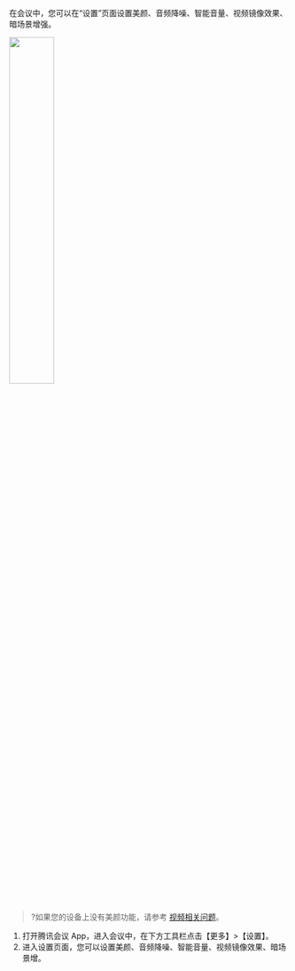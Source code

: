 在会议中，您可以在“设置”页面设置美颜、音频降噪、智能音量、视频镜像效果、暗场景增强。

<img src="https://main.qcloudimg.com/raw/7dc4054d2095a032e9b8147f01b07123.jpg" width="40%">

>?如果您的设备上没有美颜功能，请参考 [视频相关问题](https://cloud.tencent.com/document/product/1095/41253#.E4.B8.BA.E4.BB.80.E4.B9.88.E6.88.91.E7.9A.84.E8.AE.BE.E5.A4.87.E4.B8.8A.E6.B2.A1.E6.9C.89.E7.BE.8E.E9.A2.9C.E5.8A.9F.E8.83.BD.EF.BC.9F)。

1. 打开腾讯会议 App，进入会议中，在下方工具栏点击【更多】>【设置】。
2. 进入设置页面，您可以设置美颜、音频降噪、智能音量、视频镜像效果、暗场景增。
